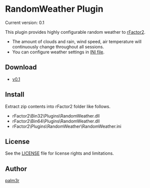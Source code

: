 # RandomWeather Plugin

Current version: 0.1

This plugin provides highly configurable random weather to [rFactor2](http://rfactor.net/web/rf2/).

* The amount of clouds and rain, wind speed, air temperature will continuously change throughout all sessions.
* You can configure weather settings in [INI file](RandomWeather.ini).

## Download

* [v0.1](http://www.mediafire.com/download/4aj205gp72uaylq/RandomWeather_v0.1_20150726.zip)

## Install

Extract zip contents into rFactor2 folder like follows.

* rFactor2\Bin32\Plugins\RandomWeather.dll
* rFactor2\Bin64\Plugins\RandomWeather.dll
* rFactor2\Plugins\RandomWeather\RandomWeather.ini

## License

See the [LICENSE](LICENSE.txt) file for license rights and limitations.

## Author

[palm3r](https://github.com/palm3r)
